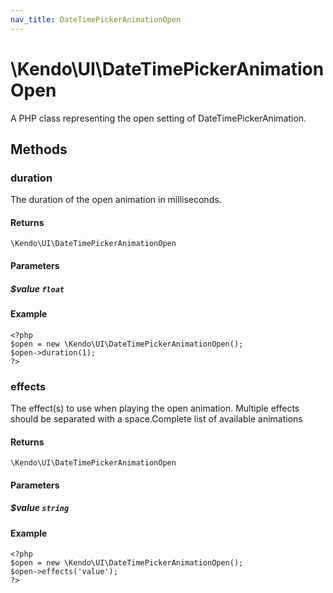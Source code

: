 ```yaml
---
nav_title: DateTimePickerAnimationOpen
---
```


# \Kendo\UI\DateTimePickerAnimationOpen

A PHP class representing the open setting of DateTimePickerAnimation.


## Methods

### duration
The duration of the open animation in milliseconds.

#### Returns
`\Kendo\UI\DateTimePickerAnimationOpen`

#### Parameters

##### $value `float`



#### Example 
    <?php
    $open = new \Kendo\UI\DateTimePickerAnimationOpen();
    $open->duration(1);
    ?>

### effects
The effect(s) to use when playing the open animation. Multiple effects should be separated with a space.Complete list of available animations

#### Returns
`\Kendo\UI\DateTimePickerAnimationOpen`

#### Parameters

##### $value `string`



#### Example 
    <?php
    $open = new \Kendo\UI\DateTimePickerAnimationOpen();
    $open->effects('value');
    ?>

